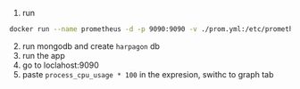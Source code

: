 1. run 
```bash
docker run --name prometheus -d -p 9090:9090 -v ./prom.yml:/etc/prometheus/prometheus.yml prom/prometheus
```
2. run mongodb and create `harpagon` db
3. run the app
4. go to loclahost:9090
5. paste `process_cpu_usage * 100` in the expresion, swithc to graph tab


